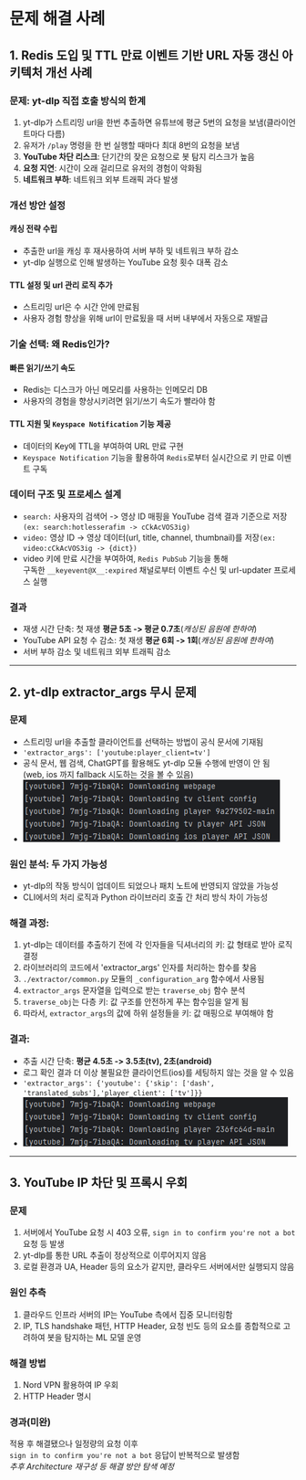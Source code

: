 # 문제 해결 사례

## 1. Redis 도입 및 TTL 만료 이벤트 기반 URL 자동 갱신 아키텍처 개선 사례
### 문제: yt-dlp 직접 호출 방식의 한계
  1. yt-dlp가 스트리밍 url을 한번 추출하면 유튜브에 평균 5번의 요청을 보냄(클라이언트마다 다름)
  2. 유저가 `/play` 명령을 한 번 실행할 때마다 최대 8번의 요청을 보냄
  3. **YouTube 차단 리스크**: 단기간의 잦은 요청으로 봇 탐지 리스크가 높음
  4. **요청 지연**: 시간이 오래 걸리므로 유저의 경험이 악화됨
  5. **네트워크 부하**: 네트워크 외부 트래픽 과다 발생

### 개선 방안 설정
#### 캐싱 전략 수립
  - 추출한 url을 캐싱 후 재사용하여 서버 부하 및 네트워크 부하 감소
  - yt-dlp 실행으로 인해 발생하는 YouTube 요청 횟수 대폭 감소
#### TTL 설정 및 url 관리 로직 추가
  - 스트리밍 url은 수 시간 안에 만료됨
  - 사용자 경험 향상을 위해 url이 만료됬을 때 서버 내부에서 자동으로 재발급

### 기술 선택: 왜 Redis인가?
#### 빠른 읽기/쓰기 속도
  - Redis는 디스크가 아닌 메모리를 사용하는 인메모리 DB
  - 사용자의 경험을 향상시키려면 읽기/쓰기 속도가 빨라야 함
#### TTL 지원 및 `Keyspace Notification` 기능 제공
  - 데이터의 Key에 TTL을 부여하여 URL 만료 구현
  - `Keyspace Notification` 기능을 활용하여 `Redis`로부터 실시간으로 키 만료 이벤트 구독

### 데이터 구조 및 프로세스 설계
  - `search:` 사용자의 검색어 -> 영상 ID 매핑을 YouTube 검색 결과 기준으로 저장`(ex: search:hotlesserafim -> cCkAcVOS3ig)`
  - `video:` 영상 ID -> 영상 데이터(url, title, channel, thumbnail)를 저장`(ex: video:cCkAcVOS3ig -> {dict})`
  - video 키에 만료 시간을 부여하여, `Redis PubSub` 기능을 통해<br>구독한 `__keyevent@X__:expired` 채널로부터 이벤트 수신 및 url-updater 프로세스 실행
### 결과
  - 재생 시간 단축: 첫 재생 **평균 5초 -> 평균 0.7초**(*캐싱된 음원에 한하여*)
  - YouTube API 요청 수 감소: 첫 재생 **평균 6회 ->  1회**(*캐싱된 음원에 한하여*)
  - 서버 부하 감소 및 네트워크 외부 트래픽 감소

---

## 2. yt-dlp extractor_args 무시 문제
### 문제
  - 스트리밍 url을 추출할 클라이언트를 선택하는 방법이 공식 문서에 기재됨
  - `'extractor_args': ['youtube:player_client=tv']`
  - 공식 문서, 웹 검색, ChatGPT를 활용해도 yt-dlp 모듈 수행에 반영이 안 됨<br>(web, ios 까지 fallback 시도하는 것을 볼 수 있음)
  - ![문제 상황](./img/yt-dlp_issue.png)
### 원인 분석: 두 가지 가능성
  - yt-dlp의 작동 방식이 업데이트 되었으나 패치 노트에 반영되지 않았을 가능성
  - CLI에서의 처리 로직과 Python 라이브러리 호출 간 처리 방식 차이 가능성
### 해결 과정:
  1. yt-dlp는 데이터를 추출하기 전에 각 인자들을 딕셔너리의 키: 값 형태로 받아 로직 결정
  2. 라이브러리의 코드에서 'extractor_args' 인자를 처리하는 함수를 찾음
  3. `./extractor/common.py` 모듈의 `_configuration_arg` 함수에서 사용됨
  4. `extractor_args` 문자열을 입력으로 받는 `traverse_obj` 함수 분석
  5. `traverse_obj`는 다층 키: 값 구조를 안전하게 푸는 함수임을 알게 됨
  6. 따라서, `extractor_args`의 값에 하위 설정들을 키: 값 매핑으로 부여해야 함
### 결과:
  - 추출 시간 단축: **평균 4.5초 -> 3.5초(tv), 2초(android)**
  - 로그 확인 결과 더 이상 불필요한 클라이언트(ios)를 세팅하지 않는 것을 알 수 있음
  - `'extractor_args': {'youtube': {'skip': ['dash', 'translated_subs'],'player_client': ['tv']}}`
  - ![문제 해결](./img/yt-dlp_solved.png)

---

## 3. YouTube IP 차단 및 프록시 우회
### 문제
  1. 서버에서 YouTube 요청 시 403 오류, `sign in to confirm you're not a bot` 요청 등 발생
  2. yt-dlp를 통한 URL 추출이 정상적으로 이루어지지 않음
  3. 로컬 환경과 UA, Header 등의 요소가 같지만, 클라우드 서버에서만 실행되지 않음
### 원인 추측
  1. 클라우드 인프라 서버의 IP는 YouTube 측에서 집중 모니터링함
  2. IP, TLS handshake 패턴, HTTP Header, 요청 빈도 등의 요소를 종합적으로 고려하여 봇을 탐지하는 ML 모델 운영
### 해결 방법
  1. Nord VPN 활용하여 IP 우회
  2. HTTP Header 명시
### 경과(미완)
  적용 후 해결됐으나 일정량의 요청 이후<br>`sign in to confirm you're not a bot` 응답이 반복적으로 발생함<br>_추후 Architecture 재구성 등 해결 방안 탐색 예정_
